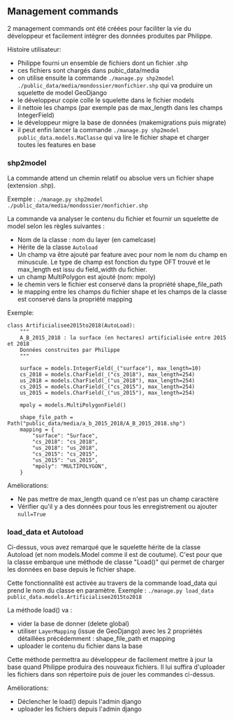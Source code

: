 

## Management commands

2 management commands ont été créées pour faciliter la vie du développeur et facilement intégrer des données produites par Philippe.

Histoire utilisateur:
- Philippe fourni un ensemble de fichiers dont un fichier .shp
- ces fichiers sont chargés dans pubic_data/media
- on utilise ensuite la commande `./manage.py shp2model ./public_data/media/mondossier/monfichier.shp` qui va produire un squelette de model GeoDjango
- le développeur copie colle le squelette dans le fichier models
- il nettoie les champs (par exemple pas de max_length dans les champs IntegerField)
- le développeur migre la base de données (makemigrations puis migrate)
- il peut enfin lancer la commande `./manage.py shp2model public_data.models.MaClasse` qui va lire le fichier shape et charger toutes les features en base

### shp2model

La commande attend un chemin relatif ou absolue vers un fichier shape (extension .shp).

Exemple : `./manage.py shp2model ./public_data/media/mondossier/monfichier.shp`

La commande va analyser le contenu du fichier et fournir un squelette de model selon les règles suivantes :
- Nom de la classe : nom du layer (en camelcase)
- Hérite de la classe `Autoload`
- Un champ va être ajouté par feature avec pour nom le nom du champ en minuscule. Le type de champ est fonction du type OFT trouvé et le max_length est issu du field_width du fichier.
- un champ MultiPolygon est ajouté (nom: mpoly)
- le chemin vers le fichier est conservé dans la propriété shape_file_path
- le mapping entre les champs du fichier shape et les champs de la classe est conservé dans la propriété mapping

Exemple:
```
class Artificialisee2015to2018(AutoLoad):
    """
    A_B_2015_2018 : la surface (en hectares) artificialisée entre 2015 et 2018
    Données construites par Philippe
    """

    surface = models.IntegerField(_("surface"), max_length=10)
    cs_2018 = models.CharField(_("cs_2018"), max_length=254)
    us_2018 = models.CharField(_("us_2018"), max_length=254)
    cs_2015 = models.CharField(_("cs_2015"), max_length=254)
    us_2015 = models.CharField(_("us_2015"), max_length=254)

    mpoly = models.MultiPolygonField()

    shape_file_path = Path("public_data/media/a_b_2015_2018/A_B_2015_2018.shp")
    mapping = {
        "surface": "Surface",
        "cs_2018": "cs_2018",
        "us_2018": "us_2018",
        "cs_2015": "cs_2015",
        "us_2015": "us_2015",
        "mpoly": "MULTIPOLYGON",
    }
```

Améliorations:
- Ne pas mettre de max_length quand ce n'est pas un champ caractère
- Vérifier qu'il y a des données pour tous les enregistrement ou ajouter `null=True`

### load_data et Autoload

Ci-dessus, vous avez remarqué que le squelette hérite de la classe Autoload (et nom models.Model comme il est de coutume). C'est pour que la classe embarque une méthode de classe "Load()" qui permet de charger les données en base depuis le fichier shape.

Cette fonctionnalité est activée au travers de la commande load_data qui prend le nom du classe en paramètre. Exemple : `./manage.py load_data public_data.models.Artificialisee2015to2018`

La méthode load() va :
- vider la base de donner (delete global)
- utiliser `LayerMapping` (issue de GeoDjango) avec les 2 propriétés détaillées précédemment : shape_file_path et mapping
- uploader le contenu du fichier dans la base

Cette méthode permettra au développeur de facilement mettre à jour la base quand Philippe produira des nouveaux fichiers. Il lui suffira d'uploader les fichiers dans son répertoire puis de jouer les commandes ci-dessus.

Améliorations:
- Déclencher le load() depuis l'admin django
- uploader les fichiers depuis l'admin django
